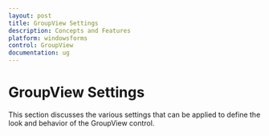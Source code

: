 ```yaml
---
layout: post
title: GroupView Settings
description: Concepts and Features
platform: windowsforms
control: GroupView
documentation: ug
---
```

# GroupView Settings

This section discusses the various settings that can be applied to define the look and behavior of the GroupView 
control.






